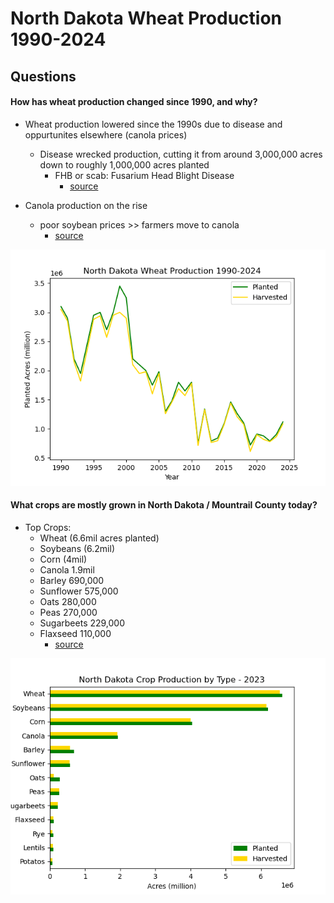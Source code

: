 # North Dakota Wheat Production 1990-2024

## Questions
#### How has wheat production changed since 1990, and why?
- Wheat production lowered since the 1990s due to disease and oppurtunites elsewhere (canola prices)
	- Disease wrecked production, cutting it from around 3,000,000 acres down to roughly 1,000,000 acres planted
		- FHB or scab: Fusarium Head Blight Disease
			- [source](https://apsjournals.apsnet.org/doi/pdf/10.1094/PDIS-03-12-0291-FE)

- Canola production on the rise
	- poor soybean prices >> farmers move to canola
    	- [source](https://www.grandforksherald.com/business/2018-a-record-year-for-canola-in-north-dakota)

![ND_wheat_graph.png](/ND_wheat_graph.png "North Dakota Wheat Production 1990-2024")



#### What crops are mostly grown in North Dakota / Mountrail County today?
- Top Crops:
	- Wheat (6.6mil acres planted)
	- Soybeans (6.2mil)
	- Corn (4mil)
	- Canola 1.9mil
	- Barley 690,000
	- Sunflower 575,000
	- Oats 280,000
	- Peas 270,000
	- Sugarbeets 229,000
	- Flaxseed 110,000
		- [source](https://www.nass.usda.gov/Quick_Stats/Ag_Overview/stateOverview.php?state=NORTH%20DAKOTA)

![ND_crop_graph.png](/ND_crop_graph.png "North Dakota Crop Production by Type")